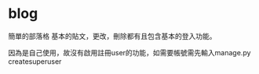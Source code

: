 # blog
簡單的部落格
基本的貼文，更改，刪除都有且包含基本的登入功能。












因為是自己使用，故沒有啟用註冊user的功能，如需要帳號需先輸入manage.py createsuperuser
